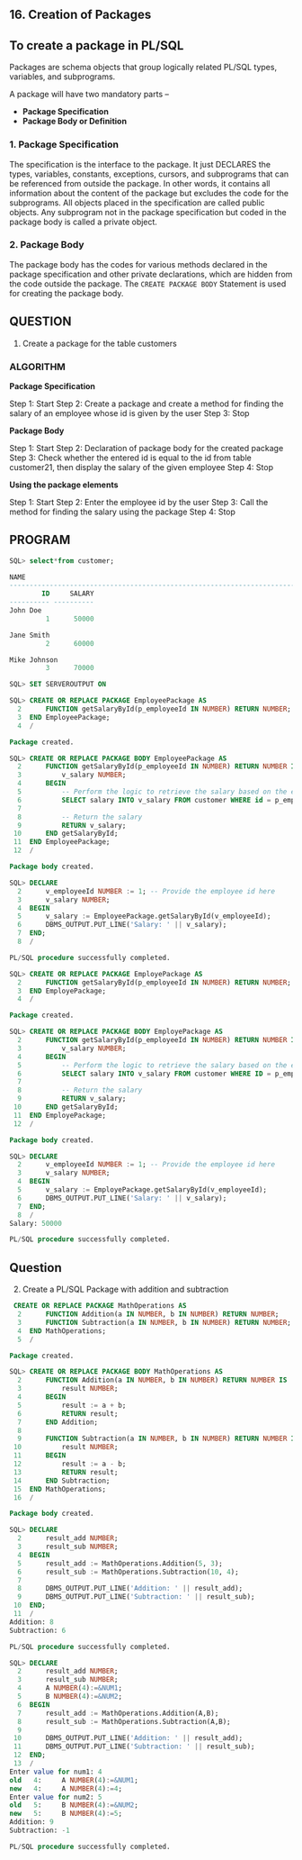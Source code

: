 ## 16. Creation of Packages


## To create a package in PL/SQL

Packages are schema objects that group logically related PL/SQL types, variables, and subprograms.

A package will have two mandatory parts –

- **Package Specification**
- **Package Body or Definition**

### 1. Package Specification

The specification is the interface to the package. It just DECLARES the types, variables, constants, exceptions, cursors, and subprograms that can be referenced from outside the package. In other words, it contains all information about the content of the package but excludes the code for the subprograms. All objects placed in the specification are called public objects. Any subprogram not in the package specification but coded in the package body is called a private object.

### 2. Package Body

The package body has the codes for various methods declared in the package specification and other private declarations, which are hidden from the code outside the package. The `CREATE PACKAGE BODY` Statement is used for creating the package body.

## QUESTION

1. Create a package for the table customers

### ALGORITHM

**Package Specification**

Step 1: Start
Step 2: Create a package and create a method for finding the salary of an employee whose id is given by the user
Step 3: Stop

**Package Body**

Step 1: Start
Step 2: Declaration of package body for the created package
Step 3: Check whether the entered id is equal to the id from table customer21, then display the salary of the given employee
Step 4: Stop

**Using the package elements**

Step 1: Start
Step 2: Enter the employee id by the user
Step 3: Call the method for finding the salary using the package
Step 4: Stop

## PROGRAM

```sql
SQL> select*from customer;

NAME
--------------------------------------------------------------------------------
        ID     SALARY
---------- ----------
John Doe
         1      50000

Jane Smith
         2      60000

Mike Johnson
         3      70000

```

```sql
SQL> SET SERVEROUTPUT ON
```

```sql
SQL> CREATE OR REPLACE PACKAGE EmployeePackage AS
  2      FUNCTION getSalaryById(p_employeeId IN NUMBER) RETURN NUMBER;
  3  END EmployeePackage;
  4  /

Package created.
```
```sql
SQL> CREATE OR REPLACE PACKAGE BODY EmployeePackage AS
  2      FUNCTION getSalaryById(p_employeeId IN NUMBER) RETURN NUMBER IS
  3          v_salary NUMBER;
  4      BEGIN
  5          -- Perform the logic to retrieve the salary based on the employee id
  6          SELECT salary INTO v_salary FROM customer WHERE id = p_employeeId;
  7
  8          -- Return the salary
  9          RETURN v_salary;
 10      END getSalaryById;
 11  END EmployeePackage;
 12  /

Package body created.
```
```sql
SQL> DECLARE
  2      v_employeeId NUMBER := 1; -- Provide the employee id here
  3      v_salary NUMBER;
  4  BEGIN
  5      v_salary := EmployeePackage.getSalaryById(v_employeeId);
  6      DBMS_OUTPUT.PUT_LINE('Salary: ' || v_salary);
  7  END;
  8  /

PL/SQL procedure successfully completed.
```
```sql
SQL> CREATE OR REPLACE PACKAGE EmployePackage AS
  2      FUNCTION getSalaryById(p_employeeId IN NUMBER) RETURN NUMBER;
  3  END EmployePackage;
  4  /

Package created.
```
```sql
SQL> CREATE OR REPLACE PACKAGE BODY EmployePackage AS
  2      FUNCTION getSalaryById(p_employeeId IN NUMBER) RETURN NUMBER IS
  3          v_salary NUMBER;
  4      BEGIN
  5          -- Perform the logic to retrieve the salary based on the employee id
  6          SELECT salary INTO v_salary FROM customer WHERE ID = p_employeeId;
  7
  8          -- Return the salary
  9          RETURN v_salary;
 10      END getSalaryById;
 11  END EmployePackage;
 12  /

Package body created.
```
```sql
SQL> DECLARE
  2      v_employeeId NUMBER := 1; -- Provide the employee id here
  3      v_salary NUMBER;
  4  BEGIN
  5      v_salary := EmployePackage.getSalaryById(v_employeeId);
  6      DBMS_OUTPUT.PUT_LINE('Salary: ' || v_salary);
  7  END;
  8  /
Salary: 50000

PL/SQL procedure successfully completed.

```


## Question

2. Create a PL/SQL Package with addition and subtraction
```sql
 CREATE OR REPLACE PACKAGE MathOperations AS
  2      FUNCTION Addition(a IN NUMBER, b IN NUMBER) RETURN NUMBER;
  3      FUNCTION Subtraction(a IN NUMBER, b IN NUMBER) RETURN NUMBER;
  4  END MathOperations;
  5  /

Package created.
```
```sql
SQL> CREATE OR REPLACE PACKAGE BODY MathOperations AS
  2      FUNCTION Addition(a IN NUMBER, b IN NUMBER) RETURN NUMBER IS
  3          result NUMBER;
  4      BEGIN
  5          result := a + b;
  6          RETURN result;
  7      END Addition;
  8
  9      FUNCTION Subtraction(a IN NUMBER, b IN NUMBER) RETURN NUMBER IS
 10          result NUMBER;
 11      BEGIN
 12          result := a - b;
 13          RETURN result;
 14      END Subtraction;
 15  END MathOperations;
 16  /

Package body created.
```
```sql
SQL> DECLARE
  2      result_add NUMBER;
  3      result_sub NUMBER;
  4  BEGIN
  5      result_add := MathOperations.Addition(5, 3);
  6      result_sub := MathOperations.Subtraction(10, 4);
  7
  8      DBMS_OUTPUT.PUT_LINE('Addition: ' || result_add);
  9      DBMS_OUTPUT.PUT_LINE('Subtraction: ' || result_sub);
 10  END;
 11  /
Addition: 8
Subtraction: 6

PL/SQL procedure successfully completed.
```
```sql
SQL> DECLARE
  2      result_add NUMBER;
  3      result_sub NUMBER;
  4      A NUMBER(4):=&NUM1;
  5      B NUMBER(4):=&NUM2;
  6  BEGIN
  7      result_add := MathOperations.Addition(A,B);
  8      result_sub := MathOperations.Subtraction(A,B);
  9
 10      DBMS_OUTPUT.PUT_LINE('Addition: ' || result_add);
 11      DBMS_OUTPUT.PUT_LINE('Subtraction: ' || result_sub);
 12  END;
 13  /
Enter value for num1: 4
old   4:     A NUMBER(4):=&NUM1;
new   4:     A NUMBER(4):=4;
Enter value for num2: 5
old   5:     B NUMBER(4):=&NUM2;
new   5:     B NUMBER(4):=5;
Addition: 9
Subtraction: -1

PL/SQL procedure successfully completed.
```
